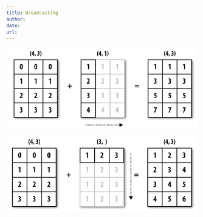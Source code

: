 ```yaml
---
title: Broadcasting
author: 
date: 
url: 
---
```


![img](./res/broadcasting_00.png)

![img](./res/broadcasting_01.png)